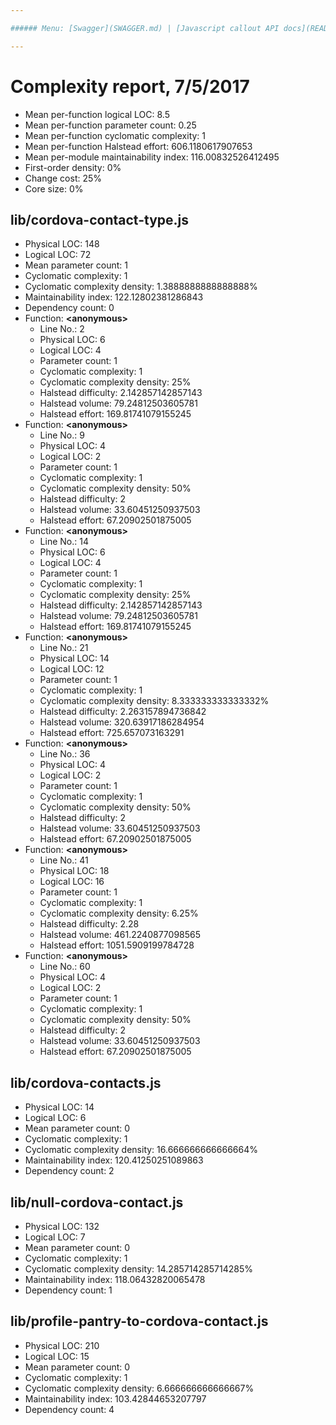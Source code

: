 ```yaml
---

###### Menu: [Swagger](SWAGGER.md) | [Javascript callout API docs](README.md) | [Javascript callout Complexity Report](COMPLEXITY.md) | [Terms of Service](TERMS_OF_SERVICE.md)

---
```

# Complexity report, 7/5/2017

* Mean per-function logical LOC: 8.5
* Mean per-function parameter count: 0.25
* Mean per-function cyclomatic complexity: 1
* Mean per-function Halstead effort: 606.1180617907653
* Mean per-module maintainability index: 116.00832526412495
* First-order density: 0%
* Change cost: 25%
* Core size: 0%

## lib/cordova-contact-type.js

* Physical LOC: 148
* Logical LOC: 72
* Mean parameter count: 1
* Cyclomatic complexity: 1
* Cyclomatic complexity density: 1.3888888888888888%
* Maintainability index: 122.12802381286843
* Dependency count: 0
* Function: **&lt;anonymous>**
    * Line No.: 2
    * Physical LOC: 6
    * Logical LOC: 4
    * Parameter count: 1
    * Cyclomatic complexity: 1
    * Cyclomatic complexity density: 25%
    * Halstead difficulty: 2.142857142857143
    * Halstead volume: 79.24812503605781
    * Halstead effort: 169.81741079155245
* Function: **&lt;anonymous>**
    * Line No.: 9
    * Physical LOC: 4
    * Logical LOC: 2
    * Parameter count: 1
    * Cyclomatic complexity: 1
    * Cyclomatic complexity density: 50%
    * Halstead difficulty: 2
    * Halstead volume: 33.60451250937503
    * Halstead effort: 67.20902501875005
* Function: **&lt;anonymous>**
    * Line No.: 14
    * Physical LOC: 6
    * Logical LOC: 4
    * Parameter count: 1
    * Cyclomatic complexity: 1
    * Cyclomatic complexity density: 25%
    * Halstead difficulty: 2.142857142857143
    * Halstead volume: 79.24812503605781
    * Halstead effort: 169.81741079155245
* Function: **&lt;anonymous>**
    * Line No.: 21
    * Physical LOC: 14
    * Logical LOC: 12
    * Parameter count: 1
    * Cyclomatic complexity: 1
    * Cyclomatic complexity density: 8.333333333333332%
    * Halstead difficulty: 2.263157894736842
    * Halstead volume: 320.63917186284954
    * Halstead effort: 725.657073163291
* Function: **&lt;anonymous>**
    * Line No.: 36
    * Physical LOC: 4
    * Logical LOC: 2
    * Parameter count: 1
    * Cyclomatic complexity: 1
    * Cyclomatic complexity density: 50%
    * Halstead difficulty: 2
    * Halstead volume: 33.60451250937503
    * Halstead effort: 67.20902501875005
* Function: **&lt;anonymous>**
    * Line No.: 41
    * Physical LOC: 18
    * Logical LOC: 16
    * Parameter count: 1
    * Cyclomatic complexity: 1
    * Cyclomatic complexity density: 6.25%
    * Halstead difficulty: 2.28
    * Halstead volume: 461.2240877098565
    * Halstead effort: 1051.5909199784728
* Function: **&lt;anonymous>**
    * Line No.: 60
    * Physical LOC: 4
    * Logical LOC: 2
    * Parameter count: 1
    * Cyclomatic complexity: 1
    * Cyclomatic complexity density: 50%
    * Halstead difficulty: 2
    * Halstead volume: 33.60451250937503
    * Halstead effort: 67.20902501875005

## lib/cordova-contacts.js

* Physical LOC: 14
* Logical LOC: 6
* Mean parameter count: 0
* Cyclomatic complexity: 1
* Cyclomatic complexity density: 16.666666666666664%
* Maintainability index: 120.41250251089863
* Dependency count: 2

## lib/null-cordova-contact.js

* Physical LOC: 132
* Logical LOC: 7
* Mean parameter count: 0
* Cyclomatic complexity: 1
* Cyclomatic complexity density: 14.285714285714285%
* Maintainability index: 118.06432820065478
* Dependency count: 1

## lib/profile-pantry-to-cordova-contact.js

* Physical LOC: 210
* Logical LOC: 15
* Mean parameter count: 0
* Cyclomatic complexity: 1
* Cyclomatic complexity density: 6.666666666666667%
* Maintainability index: 103.42844653207797
* Dependency count: 4


